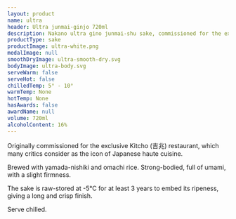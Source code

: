 ```yaml
---
layout: product
name: ultra
header: Ultra junmai-ginjo 720ml
description: Nakano ultra gino junmai-shu sake, commissioned for the exclusive Kitcho restaurant.
productType: sake
productImage: ultra-white.png
medalImage: null
smoothDryImage: ultra-smooth-dry.svg
bodyImage: ultra-body.svg
serveWarm: false
serveHot: false
chilledTemp: 5° - 10°
warmTemp: None
hotTemp: None
hasAwards: false
awardName: null
volume: 720ml
alcoholContent: 16%
---
```


Originally commissioned for the exclusive Kitcho (吉兆) restaurant, which many critics consider as the icon of Japanese haute cuisine.  

Brewed with yamada-nishiki and omachi rice. Strong-bodied, full of umami, with a slight firmness.  

The sake is raw-stored at -5°C for at least 3 years to embed its ripeness, giving a long and crisp finish.  

Serve chilled.  
